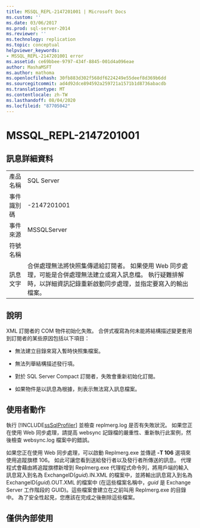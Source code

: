 ```yaml
---
title: MSSQL_REPL-2147201001 | Microsoft Docs
ms.custom: ''
ms.date: 03/06/2017
ms.prod: sql-server-2014
ms.reviewer: ''
ms.technology: replication
ms.topic: conceptual
helpviewer_keywords:
- MSSQL_REPL-2147201001 error
ms.assetid: ce69bbee-9797-434f-8845-001d4a096eae
author: MashaMSFT
ms.author: mathoma
ms.openlocfilehash: 30fb883d302f568df6224249e55deef8d369b6dd
ms.sourcegitcommit: ad4d92dce894592a259721a1571b1d8736abacdb
ms.translationtype: MT
ms.contentlocale: zh-TW
ms.lasthandoff: 08/04/2020
ms.locfileid: "87705042"
---
```

# <a name="mssql_repl-2147201001"></a>MSSQL_REPL-2147201001
    
## <a name="message-details"></a>訊息詳細資料  
  
|||  
|-|-|  
|產品名稱|SQL Server|  
|事件識別碼|-2147201001|  
|事件來源|MSSQLServer|  
|符號名稱||  
|訊息文字|合併處理無法將快照集傳遞給訂閱者。 如果使用 Web 同步處理，可能是合併處理無法建立或寫入訊息檔。 執行疑難排解時，以詳細資訊記錄重新啟動同步處理，並指定要寫入的輸出檔案。|  
  
## <a name="explanation"></a>說明  
 XML 訂閱者的 COM 物件初始化失敗。 合併式複寫為何未能將結構描述變更套用到訂閱者的某些原因包括以下項目：  
  
-   無法建立目錄來寫入暫時快照集檔案。  
  
-   無法列舉結構描述發行項。  
  
-   對於 SQL Server Compact 訂閱者，失敗會重新初始化訂閱。  
  
-   如果物件是以訊息為根據，則表示無法寫入訊息檔案。  
  
## <a name="user-action"></a>使用者動作  
 執行 [!INCLUDE[ssSqlProfiler](../../includes/sssqlprofiler-md.md)] 並檢查 replmerg.log 是否有失敗狀況。 如果您正在使用 Web 同步處理，請提高 websync 記錄檔的嚴重性、重新執行此案例，然後檢查 websync.log 檔案中的錯誤。  
  
 如果您正在使用 Web 同步處理，可以啟動 Replmerg.exe 並傳遞 **-T 106** 選項來使用追蹤旗標 106。 如此可讓您看到送給發行者以及發行者所傳送的訊息。 代理程式會藉由將追蹤旗標新增到 Replmerg.exe 代理程式命令列，將用戶端的輸入訊息寫入到名為 ExchangeID(*guid*).IN.XML 的檔案中，並將輸出訊息寫入到名為 ExchangeID(*guid*).OUT.XML 的檔案中 (在這些檔案名稱中，*guid* 是 Exchange Server 工作階段的 GUID)。這些檔案會建立在之前叫用 Replmerg.exe 的目錄中。 為了安全性起見，您應該在完成之後刪除這些檔案。  
  
## <a name="internal-only"></a>僅供內部使用  
  
